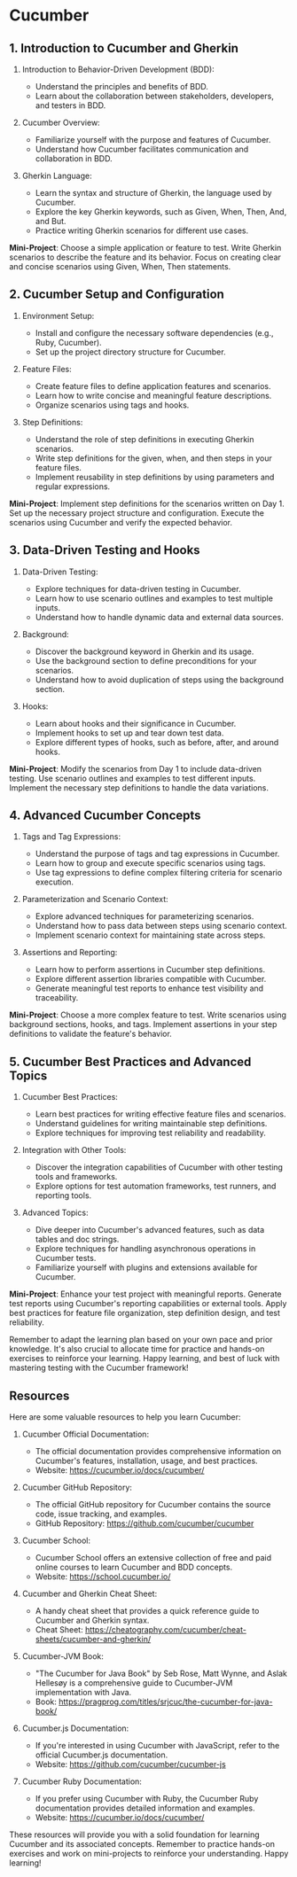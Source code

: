 # Cucumber

## 1. Introduction to Cucumber and Gherkin

1. Introduction to Behavior-Driven Development (BDD):

   - Understand the principles and benefits of BDD.
   - Learn about the collaboration between stakeholders, developers, and testers
     in BDD.

2. Cucumber Overview:

   - Familiarize yourself with the purpose and features of Cucumber.
   - Understand how Cucumber facilitates communication and collaboration in BDD.

3. Gherkin Language:
   - Learn the syntax and structure of Gherkin, the language used by Cucumber.
   - Explore the key Gherkin keywords, such as Given, When, Then, And, and But.
   - Practice writing Gherkin scenarios for different use cases.

**Mini-Project**: Choose a simple application or feature to test. Write Gherkin
scenarios to describe the feature and its behavior. Focus on creating clear and
concise scenarios using Given, When, Then statements.

## 2. Cucumber Setup and Configuration

1. Environment Setup:

   - Install and configure the necessary software dependencies (e.g., Ruby,
     Cucumber).
   - Set up the project directory structure for Cucumber.

2. Feature Files:

   - Create feature files to define application features and scenarios.
   - Learn how to write concise and meaningful feature descriptions.
   - Organize scenarios using tags and hooks.

3. Step Definitions:
   - Understand the role of step definitions in executing Gherkin scenarios.
   - Write step definitions for the given, when, and then steps in your feature
     files.
   - Implement reusability in step definitions by using parameters and regular
     expressions.

**Mini-Project**: Implement step definitions for the scenarios written on Day 1.
Set up the necessary project structure and configuration. Execute the scenarios
using Cucumber and verify the expected behavior.

## 3. Data-Driven Testing and Hooks

1. Data-Driven Testing:

   - Explore techniques for data-driven testing in Cucumber.
   - Learn how to use scenario outlines and examples to test multiple inputs.
   - Understand how to handle dynamic data and external data sources.

2. Background:

   - Discover the background keyword in Gherkin and its usage.
   - Use the background section to define preconditions for your scenarios.
   - Understand how to avoid duplication of steps using the background section.

3. Hooks:
   - Learn about hooks and their significance in Cucumber.
   - Implement hooks to set up and tear down test data.
   - Explore different types of hooks, such as before, after, and around hooks.

**Mini-Project**: Modify the scenarios from Day 1 to include data-driven
testing. Use scenario outlines and examples to test different inputs. Implement
the necessary step definitions to handle the data variations.

## 4. Advanced Cucumber Concepts

1. Tags and Tag Expressions:

   - Understand the purpose of tags and tag expressions in Cucumber.
   - Learn how to group and execute specific scenarios using tags.
   - Use tag expressions to define complex filtering criteria for scenario
     execution.

2. Parameterization and Scenario Context:

   - Explore advanced techniques for parameterizing scenarios.
   - Understand how to pass data between steps using scenario context.
   - Implement scenario context for maintaining state across steps.

3. Assertions and Reporting:
   - Learn how to perform assertions in Cucumber step definitions.
   - Explore different assertion libraries compatible with Cucumber.
   - Generate meaningful test reports to enhance test visibility and
     traceability.

**Mini-Project**: Choose a more complex feature to test. Write scenarios using
background sections, hooks, and tags. Implement assertions in your step
definitions to validate the feature's behavior.

## 5. Cucumber Best Practices and Advanced Topics

1. Cucumber Best Practices:

   - Learn best practices for writing effective feature files and scenarios.
   - Understand guidelines for writing maintainable step definitions.
   - Explore techniques for improving test reliability and readability.

2. Integration with Other Tools:

   - Discover the integration capabilities of Cucumber with other testing tools
     and frameworks.
   - Explore options for test automation frameworks, test runners, and reporting
     tools.

3. Advanced Topics:
   - Dive deeper into Cucumber's advanced features, such as data tables and doc
     strings.
   - Explore techniques for handling asynchronous operations in Cucumber tests.
   - Familiarize yourself with plugins and extensions available for Cucumber.

**Mini-Project**: Enhance your test project with meaningful reports. Generate
test reports using Cucumber's reporting capabilities or external tools. Apply
best practices for feature file organization, step definition design, and test
reliability.

Remember to adapt the learning plan based on your own pace and prior knowledge.
It's also crucial to allocate time for practice and hands-on exercises to
reinforce your learning. Happy learning, and best of luck with mastering testing
with the Cucumber framework!

## Resources

Here are some valuable resources to help you learn Cucumber:

1. Cucumber Official Documentation:

   - The official documentation provides comprehensive information on Cucumber's
     features, installation, usage, and best practices.
   - Website: https://cucumber.io/docs/cucumber/

2. Cucumber GitHub Repository:

   - The official GitHub repository for Cucumber contains the source code, issue
     tracking, and examples.
   - GitHub Repository: https://github.com/cucumber/cucumber

3. Cucumber School:

   - Cucumber School offers an extensive collection of free and paid online
     courses to learn Cucumber and BDD concepts.
   - Website: https://school.cucumber.io/

4. Cucumber and Gherkin Cheat Sheet:

   - A handy cheat sheet that provides a quick reference guide to Cucumber and
     Gherkin syntax.
   - Cheat Sheet:
     https://cheatography.com/cucumber/cheat-sheets/cucumber-and-gherkin/

5. Cucumber-JVM Book:

   - "The Cucumber for Java Book" by Seb Rose, Matt Wynne, and Aslak Hellesøy is
     a comprehensive guide to Cucumber-JVM implementation with Java.
   - Book: https://pragprog.com/titles/srjcuc/the-cucumber-for-java-book/

6. Cucumber.js Documentation:

   - If you're interested in using Cucumber with JavaScript, refer to the
     official Cucumber.js documentation.
   - Website: https://github.com/cucumber/cucumber-js

7. Cucumber Ruby Documentation:
   - If you prefer using Cucumber with Ruby, the Cucumber Ruby documentation
     provides detailed information and examples.
   - Website: https://cucumber.io/docs/cucumber/

These resources will provide you with a solid foundation for learning Cucumber
and its associated concepts. Remember to practice hands-on exercises and work on
mini-projects to reinforce your understanding. Happy learning!

